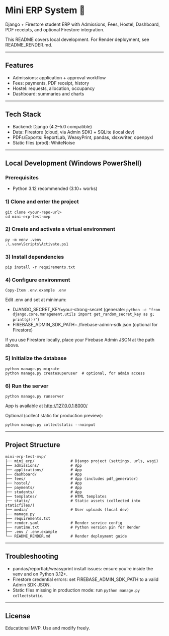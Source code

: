 # Mini ERP System 🎯

Django + Firestore student ERP with Admissions, Fees, Hostel, Dashboard, PDF receipts, and optional Firestore integration.

This README covers local development. For Render deployment, see README_RENDER.md.

---

## Features

- Admissions: application + approval workflow
- Fees: payments, PDF receipt, history
- Hostel: requests, allocation, occupancy
- Dashboard: summaries and charts

---

## Tech Stack

- Backend: Django (4.2–5.0 compatible)
- Data: Firestore (cloud, via Admin SDK) + SQLite (local dev)
- PDFs/Exports: ReportLab, WeasyPrint, pandas, xlsxwriter, openpyxl
- Static files (prod): WhiteNoise

---

## Local Development (Windows PowerShell)

### Prerequisites
- Python 3.12 recommended (3.10+ works)

### 1) Clone and enter the project
```pwsh path=null start=null
git clone <your-repo-url>
cd mini-erp-test-mvp
```

### 2) Create and activate a virtual environment
```pwsh path=null start=null
py -m venv .venv
.\.venv\Scripts\Activate.ps1
```

### 3) Install dependencies
```pwsh path=null start=null
pip install -r requirements.txt
```

### 4) Configure environment
```pwsh path=null start=null
Copy-Item .env.example .env
```
Edit .env and set at minimum:
- DJANGO_SECRET_KEY=your-strong-secret (generate: `python -c "from django.core.management.utils import get_random_secret_key as g; print(g())"`)
- FIREBASE_ADMIN_SDK_PATH=./firebase-admin-sdk.json (optional for Firestore)

If you use Firestore locally, place your Firebase Admin JSON at the path above.

### 5) Initialize the database
```pwsh path=null start=null
python manage.py migrate
python manage.py createsuperuser  # optional, for admin access
```

### 6) Run the server
```pwsh path=null start=null
python manage.py runserver
```
App is available at http://127.0.0.1:8000/

Optional (collect static for production preview):
```pwsh path=null start=null
python manage.py collectstatic --noinput
```

---

## Project Structure

```text path=null start=null
mini-erp-test-mvp/
├── mini_erp/                # Django project (settings, urls, wsgi)
├── admissions/              # App
├── applications/            # App
├── dashboard/               # App
├── fees/                    # App (includes pdf_generator)
├── hostel/                  # App
├── payments/                # App
├── students/                # App
├── templates/               # HTML templates
├── static/                  # Static assets (collected into staticfiles/)
├── media/                   # User uploads (local dev)
├── manage.py
├── requirements.txt
├── render.yaml              # Render service config
├── runtime.txt              # Python version pin for Render
├── .env / .env.example
└── README_RENDER.md         # Render deployment guide
```

---

## Troubleshooting
- pandas/reportlab/weasyprint install issues: ensure you’re inside the venv and on Python 3.12+.
- Firestore credential errors: set FIREBASE_ADMIN_SDK_PATH to a valid Admin SDK JSON.
- Static files missing in production mode: run `python manage.py collectstatic`.

---

## License
Educational MVP. Use and modify freely.
